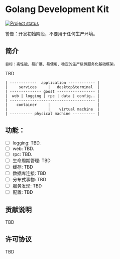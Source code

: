 
# Golang Development Kit

[![Project status](https://img.shields.io/badge/status-Experimental-red.svg)](#status)

警告：开发初始阶段，不要用于任何生产环境。


## 简介
```
目标：高性能、易扩展、易使用、稳定的生产级微服务化基础框架。
```
TBD

```
| ------------  application ------------ |
|     services     |   desktop&terminal  |
| -------------- goost ----------------- |
|  web | logging | rpc | data | config.. |
| -------------------------------------- |
|    container     |                     |
|                  |    virtual machine  |
| ---------- physical machine ---------- |
```

## 功能：
- [ ] logging: TBD.
- [ ] web: TBD.
- [ ] rpc: TBD.
- [ ] 生命周期管理: TBD
- [ ] 缓存: TBD
- [ ] 数据库连接: TBD
- [ ] 分布式事物: TBD
- [ ] 服务发现: TBD
- [ ] 配置: TBD

## 贡献说明
TBD

## 许可协议
TBD